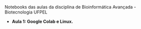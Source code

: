 
Notebooks das aulas da disciplina de Bioinformática Avançada - Biotecnologia UFPEL
- **Aula 1: Google Colab e Linux.** 
